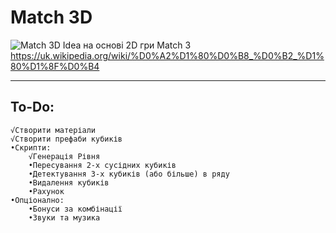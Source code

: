 # Match 3D
![Match 3D Idea](https://github.com/MetalCrafting/Match-3D/assets/153452406/23a20bef-2a11-4673-81df-54a323297afb)
на основі 2D гри Match 3
https://uk.wikipedia.org/wiki/%D0%A2%D1%80%D0%B8_%D0%B2_%D1%80%D1%8F%D0%B4

---

## To-Do:
    √Створити матеріали
    √Створити префаби кубиків
    •Скрипти:
        √Генерація Рівня
        •Пересування 2-х сусідних кубиків
        •Детектування 3-х кубиків (або більше) в ряду
        •Видалення кубиків
        •Рахунок
    •Опціонално:
        •Бонуси за комбінації
        •Звуки та музика
